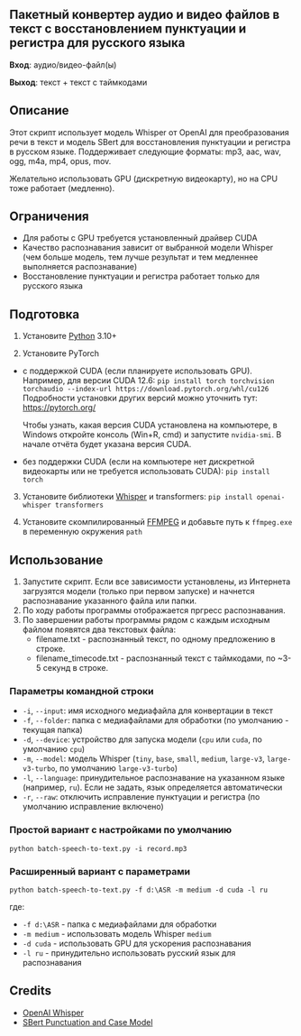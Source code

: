 ## Пакетный конвертер аудио и видео файлов в текст с восстановлением пунктуации и регистра для русского языка

**Вход**: аудио/видео-файл(ы)

**Выход**: текст + текст с таймкодами

## Описание

Этот скрипт использует модель Whisper от OpenAI для преобразования речи в текст и модель SBert для восстановления пунктуации и регистра в русском языке. Поддерживает следующие форматы: mp3, aac, wav, ogg, m4a, mp4, opus, mov.

Желательно использовать GPU (дискретную видеокарту), но на CPU тоже работает (медленно).

## Ограничения

- Для работы с GPU требуется установленный драйвер CUDA
- Качество распознавания зависит от выбранной модели Whisper (чем больше модель, тем лучше результат и тем медленнее выполняется распознавание)
- Восстановление пунктуации и регистра работает только для русского языка

## Подготовка

1. Установите [Python](https://python.org) 3.10+

2. Установите PyTorch
- с поддержкой CUDA (если планируете использовать GPU). Например, для версии CUDA 12.6:
`pip install torch torchvision torchaudio --index-url https://download.pytorch.org/whl/cu126`
Подробности установки других версий можно уточнить тут: https://pytorch.org/

   Чтобы узнать, какая версия CUDA установлена на компьютере, в Windows откройте консоль (Win+R, cmd) и запустите `nvidia-smi`. В начале отчёта будет указана версия CUDA.

- без поддержки CUDA (если на компьютере нет дискретной видеокарты или не требуется использовать CUDA): `pip install torch`

3. Установите библиотеки [Whisper](https://github.com/openai/whisper) и transformers: `pip install openai-whisper transformers`

4. Установите скомпилированный [FFMPEG](https://ffmpeg.org/download.html) и добавьте путь к `ffmpeg.exe` в переменную окружения `path`

## Использование

1. Запустите скрипт. Если все зависимости установлены, из Интернета загрузятся модели (только при первом запуске) и начнется распознавание указанного файла или папки.
2. По ходу работы программы отображается пргресс распознавания.
3. По завершении работы программы рядом с каждым исходным файлом появятся два текстовых файла:
   - filename.txt - распознанный текст, по одному предложению в строке.
   - filename_timecode.txt - распознанный текст с таймкодами, по ~3-5 секунд в строке.

### Параметры командной строки

- `-i`, `--input`: имя исходного медиафайла для конвертации в текст
- `-f`, `--folder`: папка с медиафайлами для обработки (по умолчанию - текущая папка)
- `-d`, `--device`: устройство для запуска модели (`cpu` или `cuda`, по умолчанию `cpu`)
- `-m`, `--model`: модель Whisper (`tiny`, `base`, `small`, `medium`, `large-v3`, `large-v3-turbo`, по умолчанию `large-v3-turbo`)
- `-l`, `--language`: принудительное распознавание на указанном языке (например, `ru`). Если не задать, язык определяется автоматически
- `-r`, `--raw`: отключить исправление пунктуации и регистра (по умолчанию исправление включено)

### Простой вариант с настройками по умолчанию

`python batch-speech-to-text.py -i record.mp3`

### Расширенный вариант с параметрами

`python batch-speech-to-text.py -f d:\ASR -m medium -d cuda -l ru`

где:
- `-f d:\ASR` - папка с медиафайлами для обработки
- `-m medium` - использовать модель Whisper `medium`
- `-d cuda` - использовать GPU для ускорения распознавания
- `-l ru` - принудительно использовать русский язык для распознавания

## Credits

- [OpenAI Whisper](https://github.com/openai/whisper)
- [SBert Punctuation and Case Model](https://huggingface.co/kontur-ai/sbert_punc_case_ru)